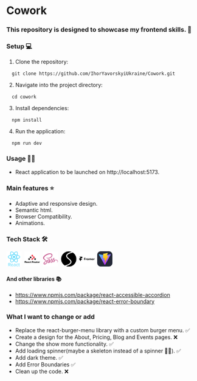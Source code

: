 # Cowork

### This repository is designed to showcase my frontend skills. :muscle:
### Setup :computer:
1. Clone the repository:
```
  git clone https://github.com/IhorYavorskyiUkraine/Cowork.git
```
2. Navigate into the project directory:
```
  cd cowork
```
3. Install dependencies:
```
  npm install
```
4. Run the application:
```
  npm run dev
```
### Usage :man_technologist:
- React application to be launched on http://localhost:5173.
### Main features :star:
- Adaptive and responsive design.
- Semantic html.
- Browser Compatibility.
- Animations.
### Tech Stack :hammer_and_wrench:
<img src="https://github.com/devicons/devicon/blob/master/icons/react/react-original-wordmark.svg" alt="React" title="React" width="40" height="40"/>&nbsp;
<img src="https://github.com/devicons/devicon/blob/master/icons/reactrouter/reactrouter-original-wordmark.svg" alt="React Router" title="React Router" width="40" height="40"/>&nbsp;
<img src="https://github.com/devicons/devicon/blob/master/icons/sass/sass-original.svg" alt="SASS" title="SASS" width="40" height="40"/>&nbsp;
<img src="https://github.com/devicons/devicon/blob/master/icons/swiper/swiper-original.svg" alt="Swiper" title="Swiper" width="40" height="40"/>&nbsp;
<img src="https://github.com/devicons/devicon/blob/master/icons/framermotion/framermotion-original-wordmark.svg" alt="FramerMotion" title="FramerMotion" width="40" height="40"/>&nbsp;
<img src="https://github.com/tandpfun/skill-icons/blob/main/icons/Vite-Dark.svg" alt="Vite" title="Vite" width="40" height="40"/>&nbsp;
#### And other libraries :books:
- https://www.npmjs.com/package/react-accessible-accordion
- https://www.npmjs.com/package/react-error-boundary
### What I want to change or add
- Replace the react-burger-menu library with a custom burger menu. :white_check_mark:
- Create a design for the About, Pricing, Blog and Events pages. :x:
- Сhange the show more functionality. :white_check_mark:
- Add loading spinner(maybe a skeleton instead of a spinner :man_shrugging:). :white_check_mark:
- Add dark theme. :white_check_mark:
- Add Error Boundaries :white_check_mark:
- Сlean up the code. :x: